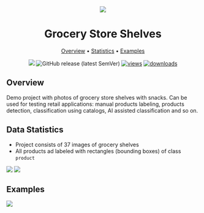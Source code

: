 <div align="center" markdown>
<img src="https://user-images.githubusercontent.com/106374579/186661027-142d0dce-8209-4b3d-841a-c976f83a19a0.png"/>

# Grocery Store Shelves

<p align="center">
  <a href="#overview">Overview</a> •
  <a href="#overview">Statistics</a> •
  <a href="#data-rights">Examples</a>
</p>

[![](https://img.shields.io/badge/slack-chat-green.svg?logo=slack)](https://supervisely.com/slack) 
![GitHub release (latest SemVer)](https://img.shields.io/github/v/release/supervisely-ecosystem/grocery-store-shelves)
[![views](https://app.supervisely.com/img/badges/views/supervisely-ecosystem/grocery-store-shelves.png)](https://supervisely.com)
[![downloads](https://app.supervisely.com/img/badges/downloads/supervisely-ecosystem/grocery-store-shelves.png)](https://supervisely.com)

</div>



## Overview 

Demo project with photos of grocery store shelves with snacks. Can be used for testing retail applications: manual products labeling, products detection, classification using catalogs, AI assisted classification and so on.


## Data Statistics

- Project consists of 37 images of grocery shelves
- All products ad labeled with rectangles (bounding boxes) of class `product`

<img src="https://i.imgur.com/65ltdEv.png"/>

<img src="https://i.imgur.com/TrlbKwu.png"/>


## Examples

<img src="https://media3.giphy.com/media/TFyQJUyeMzvSQ8lJVD/giphy.gif"/>


  

